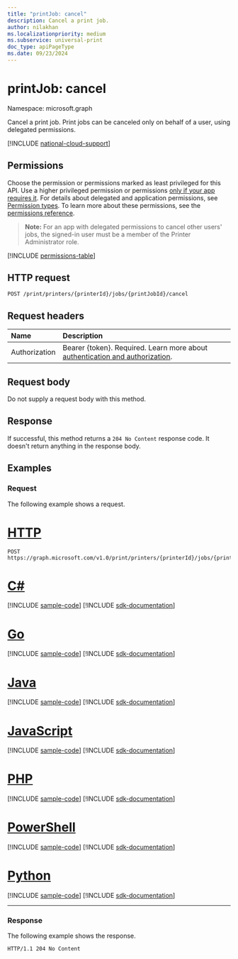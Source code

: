 ```yaml
---
title: "printJob: cancel"
description: Cancel a print job.
author: nilakhan
ms.localizationpriority: medium
ms.subservice: universal-print
doc_type: apiPageType
ms.date: 09/23/2024
---
```


# printJob: cancel
Namespace: microsoft.graph

Cancel a print job. Print jobs can be canceled only on behalf of a user, using delegated permissions.

[!INCLUDE [national-cloud-support](../../includes/global-us.md)]

## Permissions
Choose the permission or permissions marked as least privileged for this API. Use a higher privileged permission or permissions [only if your app requires it](/graph/permissions-overview#best-practices-for-using-microsoft-graph-permissions). For details about delegated and application permissions, see [Permission types](/graph/permissions-overview#permission-types). To learn more about these permissions, see the [permissions reference](/graph/permissions-reference).

> **Note:** For an app with delegated permissions to cancel other users' jobs, the signed-in user must be a member of the Printer Administrator role.

<!-- { "blockType": "permissions", "name": "printjob_cancel" } -->
[!INCLUDE [permissions-table](../includes/permissions/printjob-cancel-permissions.md)]

## HTTP request

<!-- {
  "blockType": "ignored"
}
-->
``` http
POST /print/printers/{printerId}/jobs/{printJobId}/cancel
```

## Request headers
|Name|Description|
|:---|:---|
|Authorization|Bearer {token}. Required. Learn more about [authentication and authorization](/graph/auth/auth-concepts).|

## Request body
Do not supply a request body with this method.

## Response
If successful, this method returns a `204 No Content` response code. It doesn't return anything in the response body.

## Examples

### Request

The following example shows a request.

# [HTTP](#tab/http)
<!-- {
  "blockType": "request",
  "name": "printjob_cancel"
}
-->
``` http
POST https://graph.microsoft.com/v1.0/print/printers/{printerId}/jobs/{printJobId}/cancel
```

# [C#](#tab/csharp)
[!INCLUDE [sample-code](../includes/snippets/csharp/printjob-cancel-csharp-snippets.md)]
[!INCLUDE [sdk-documentation](../includes/snippets/snippets-sdk-documentation-link.md)]

# [Go](#tab/go)
[!INCLUDE [sample-code](../includes/snippets/go/printjob-cancel-go-snippets.md)]
[!INCLUDE [sdk-documentation](../includes/snippets/snippets-sdk-documentation-link.md)]

# [Java](#tab/java)
[!INCLUDE [sample-code](../includes/snippets/java/printjob-cancel-java-snippets.md)]
[!INCLUDE [sdk-documentation](../includes/snippets/snippets-sdk-documentation-link.md)]

# [JavaScript](#tab/javascript)
[!INCLUDE [sample-code](../includes/snippets/javascript/printjob-cancel-javascript-snippets.md)]
[!INCLUDE [sdk-documentation](../includes/snippets/snippets-sdk-documentation-link.md)]

# [PHP](#tab/php)
[!INCLUDE [sample-code](../includes/snippets/php/printjob-cancel-php-snippets.md)]
[!INCLUDE [sdk-documentation](../includes/snippets/snippets-sdk-documentation-link.md)]

# [PowerShell](#tab/powershell)
[!INCLUDE [sample-code](../includes/snippets/powershell/printjob-cancel-powershell-snippets.md)]
[!INCLUDE [sdk-documentation](../includes/snippets/snippets-sdk-documentation-link.md)]

# [Python](#tab/python)
[!INCLUDE [sample-code](../includes/snippets/python/printjob-cancel-python-snippets.md)]
[!INCLUDE [sdk-documentation](../includes/snippets/snippets-sdk-documentation-link.md)]

---

### Response

The following example shows the response.

<!-- {
  "blockType": "response",
  "truncated": true
}
-->
``` http
HTTP/1.1 204 No Content
```

